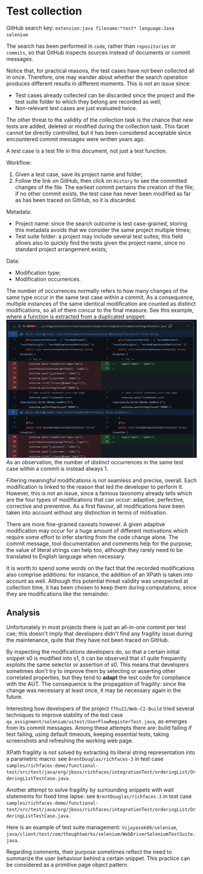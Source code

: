 # Test collection

GitHub search key: `extension:java filename:*test* language:Java selenium`

The search has been performed in `code`, rather than `repositories` or `commits`, so that GitHub inspects sources instead of documents or commit messages.

Notice that, for practical reasons, the test cases have not been collected all in once. Therefore, one may wander about whether the search operation produces different results in different moments. This is not an issue since:

- Test cases already collected can be discarded since the project and the test suite folder to which they belong are recorded as well;
- Non-relevant test cases are just evaluated twice.

The other threat to the validity of the collection task is the chance that new tests are added, deleted or modified during the collection task. This facet cannot be directly controlled, but it has been considered acceptable since encountered commit messages were written years ago.

A test case is a test file in this document, not just a test function.

Workflow:

1. Given a test case, save its project name and folder;
2. Follow the link on GitHub, then click on `History` to see the committed changes of the file. The earliest commit pertains the creation of the file; if no other commit exists, the test case has never been modified as far as has been traced on GitHub, so it is discarded.

Metadata:

- Project name: since the search outcome is test case-grained, storing this metadata avoids that we consider the same project multiple times;
- Test suite folder: a project may include several test suites; this field allows also to quickly find the tests given the project name, since no standard project arrangement exists;

Data:

- Modification type;
- Modification occurrences.

The number of occurrences normally refers to how many changes of the same type occur in the same test case within a commit. As a consequence, multiple instances of the same identical modification are counted as distinct modifications, so all of them concur to the final measure. See this example, where a function is extracted from a duplicated snippet: ![Example0](<./DiffExamples/Example0.png>)
As an observation, the number of *distinct* occurrences in the same test case within a commit is instead always 1.

Filtering meaningful modifications is not seamless and precise, overall. Each modification is linked to the reason that led the developer to perform it. However, this is not an issue, since a famous taxonomy already tells which are the four types of modifications that can occur: adaptive, perfective, corrective and preventive.
As a first flavour, all modifications have been taken into account without any distinction in terms of motivation.

There are more fine-grained caveats however. A given adaptive modification may occur for a huge amount of different motivations which require some effort to infer starting from the code change alone. The commit message, tool documentation and comments help for the purpose; the value of literal strings can help too, although they rarely need to be translated to English language when necessary.

It is worth to spend some words on the fact that the recorded modifications also comprise additions: for instance, the addition of an XPath is taken into account as well. Although this potential threat validity was unexpected at collection time, it has been chosen to keep them during computations, since they are modifications like the remainder.

## Analysis

Unfortunately in most projects there is just an all-in-one commit per test cae; this doesn't imply that developers didn't find any fragility issue during the maintenance, quite that they have not been traced on GitHub.

By inspecting the modifications developers do, so that a certain initial snippet s0 is modified into s1, it can be observed that s1 quite frequently exploits the same selector or assertion of s0. This means that developers sometimes don't try to improve them by selecting or asserting other correlated properties, but they tend to **adapt** the test code for compliance with the AUT. The consequence is the propagation of fragility: since the change was necessary at least once, it may be necessary again in the future.

Interesting how developers of the project `ffhu22/Web-CI-Build` tried several techniques to improve stability of the test case `qa_assignment/selenium/uitest/UserFlowRegisterTest.java`, as emerges from its commit messages. Among these attempts there are: build failing if test failing, using default timeouts, keeping essential tests, taking screenshots and refreshing the working web page.

XPath fragility is not solved by extracting its literal string representation into a parametric macro: see `BrentDouglas/richfaces-3` in test case `samples/richfaces-demo/functional-test/src/test/java/org/jboss/richfaces/integrationTest/orderingList/OrderingListTestCase.java`.

Another attempt to solve fragility by surrounding snippets with wait statements for fixed time lapse: see `BrentDouglas/richfaces-3` in test case `samples/richfaces-demo/functional-test/src/test/java/org/jboss/richfaces/integrationTest/orderingList/OrderingListTestCase.java`.

Here is an example of test suite management: `Vijayasok89/selenium`, `java/client/test/com/thoughtworks/selenium/WebDriverSeleniumTestSuite.java`.

Regarding comments, their purpose sometimes reflect the need to summarize the user behaviour behind a certain snippet. This practice can be considered as a primitive page object pattern.
